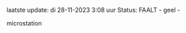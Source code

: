laatste update: 
di 28-11-2023  3:08   uur 
Status: FAALT - geel - 
<div class="service Y">microstation</div>